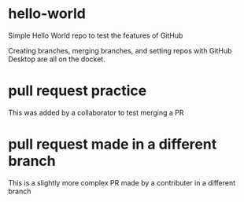 # hello-world

Simple Hello World repo to test the features of GitHub

Creating branches, merging branches, and setting repos with GitHub Desktop are all on the docket.

# pull request practice

This was added by a collaborator to test merging a PR

# pull request made in a different branch

This is a slightly more complex PR made by a contributer in a different branch
